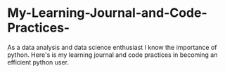# My-Learning-Journal-and-Code-Practices-
As a data analysis and data science enthusiast I know the importance of python. Here's is my learning journal and  code practices in becoming an efficient python user.

